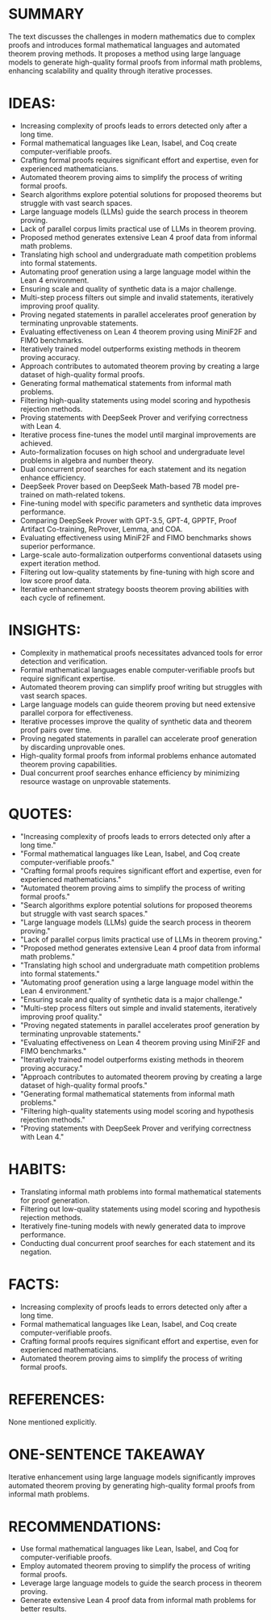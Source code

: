 # SUMMARY
The text discusses the challenges in modern mathematics due to complex proofs and introduces formal mathematical languages and automated theorem proving methods. It proposes a method using large language models to generate high-quality formal proofs from informal math problems, enhancing scalability and quality through iterative processes.

# IDEAS:
- Increasing complexity of proofs leads to errors detected only after a long time.
- Formal mathematical languages like Lean, Isabel, and Coq create computer-verifiable proofs.
- Crafting formal proofs requires significant effort and expertise, even for experienced mathematicians.
- Automated theorem proving aims to simplify the process of writing formal proofs.
- Search algorithms explore potential solutions for proposed theorems but struggle with vast search spaces.
- Large language models (LLMs) guide the search process in theorem proving.
- Lack of parallel corpus limits practical use of LLMs in theorem proving.
- Proposed method generates extensive Lean 4 proof data from informal math problems.
- Translating high school and undergraduate math competition problems into formal statements.
- Automating proof generation using a large language model within the Lean 4 environment.
- Ensuring scale and quality of synthetic data is a major challenge.
- Multi-step process filters out simple and invalid statements, iteratively improving proof quality.
- Proving negated statements in parallel accelerates proof generation by terminating unprovable statements.
- Evaluating effectiveness on Lean 4 theorem proving using MiniF2F and FIMO benchmarks.
- Iteratively trained model outperforms existing methods in theorem proving accuracy.
- Approach contributes to automated theorem proving by creating a large dataset of high-quality formal proofs.
- Generating formal mathematical statements from informal math problems.
- Filtering high-quality statements using model scoring and hypothesis rejection methods.
- Proving statements with DeepSeek Prover and verifying correctness with Lean 4.
- Iterative process fine-tunes the model until marginal improvements are achieved.
- Auto-formalization focuses on high school and undergraduate level problems in algebra and number theory.
- Dual concurrent proof searches for each statement and its negation enhance efficiency.
- DeepSeek Prover based on DeepSeek Math-based 7B model pre-trained on math-related tokens.
- Fine-tuning model with specific parameters and synthetic data improves performance.
- Comparing DeepSeek Prover with GPT-3.5, GPT-4, GPPTF, Proof Artifact Co-training, ReProver, Lemma, and COA.
- Evaluating effectiveness using MiniF2F and FIMO benchmarks shows superior performance.
- Large-scale auto-formalization outperforms conventional datasets using expert iteration method.
- Filtering out low-quality statements by fine-tuning with high score and low score proof data.
- Iterative enhancement strategy boosts theorem proving abilities with each cycle of refinement.

# INSIGHTS:
- Complexity in mathematical proofs necessitates advanced tools for error detection and verification.
- Formal mathematical languages enable computer-verifiable proofs but require significant expertise.
- Automated theorem proving can simplify proof writing but struggles with vast search spaces.
- Large language models can guide theorem proving but need extensive parallel corpora for effectiveness.
- Iterative processes improve the quality of synthetic data and theorem proof pairs over time.
- Proving negated statements in parallel can accelerate proof generation by discarding unprovable ones.
- High-quality formal proofs from informal problems enhance automated theorem proving capabilities.
- Dual concurrent proof searches enhance efficiency by minimizing resource wastage on unprovable statements.

# QUOTES:
- "Increasing complexity of proofs leads to errors detected only after a long time."
- "Formal mathematical languages like Lean, Isabel, and Coq create computer-verifiable proofs."
- "Crafting formal proofs requires significant effort and expertise, even for experienced mathematicians."
- "Automated theorem proving aims to simplify the process of writing formal proofs."
- "Search algorithms explore potential solutions for proposed theorems but struggle with vast search spaces."
- "Large language models (LLMs) guide the search process in theorem proving."
- "Lack of parallel corpus limits practical use of LLMs in theorem proving."
- "Proposed method generates extensive Lean 4 proof data from informal math problems."
- "Translating high school and undergraduate math competition problems into formal statements."
- "Automating proof generation using a large language model within the Lean 4 environment."
- "Ensuring scale and quality of synthetic data is a major challenge."
- "Multi-step process filters out simple and invalid statements, iteratively improving proof quality."
- "Proving negated statements in parallel accelerates proof generation by terminating unprovable statements."
- "Evaluating effectiveness on Lean 4 theorem proving using MiniF2F and FIMO benchmarks."
- "Iteratively trained model outperforms existing methods in theorem proving accuracy."
- "Approach contributes to automated theorem proving by creating a large dataset of high-quality formal proofs."
- "Generating formal mathematical statements from informal math problems."
- "Filtering high-quality statements using model scoring and hypothesis rejection methods."
- "Proving statements with DeepSeek Prover and verifying correctness with Lean 4."

# HABITS:
- Translating informal math problems into formal mathematical statements for proof generation.
- Filtering out low-quality statements using model scoring and hypothesis rejection methods.
- Iteratively fine-tuning models with newly generated data to improve performance.
- Conducting dual concurrent proof searches for each statement and its negation.

# FACTS:
- Increasing complexity of proofs leads to errors detected only after a long time.
- Formal mathematical languages like Lean, Isabel, and Coq create computer-verifiable proofs.
- Crafting formal proofs requires significant effort and expertise, even for experienced mathematicians.
- Automated theorem proving aims to simplify the process of writing formal proofs.

# REFERENCES:
None mentioned explicitly.

# ONE-SENTENCE TAKEAWAY
Iterative enhancement using large language models significantly improves automated theorem proving by generating high-quality formal proofs from informal math problems.

# RECOMMENDATIONS:
- Use formal mathematical languages like Lean, Isabel, and Coq for computer-verifiable proofs.
- Employ automated theorem proving to simplify the process of writing formal proofs.
- Leverage large language models to guide the search process in theorem proving.
- Generate extensive Lean 4 proof data from informal math problems for better results.